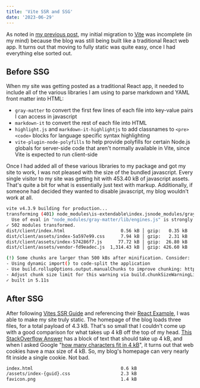 ```yaml
---
title: 'Vite SSR and SSG'
date: '2023-06-29'
---
```


As noted in [my previous post](/posts/2023/06/26/goodbye-next-hello-vite), my initial migration to [Vite](https://vitejs.dev/) was incomplete (in my mind) because the blog was still being built like a traditional React web app. It turns out that moving to fully static was quite easy, once I had everything else sorted out.

## Before SSG

When my site was getting posted as a traditional React app, it needed to include all of the various libraries I am using to parse markdown and YAML front matter into HTML:

* `gray-matter` to convert the first few lines of each file into key-value pairs I can access in javascript
* `markdown-it` to convert the rest of each file into HTML
* `highlight.js` and `markdown-it-highlightjs` to add classnames to `<pre> <code>` blocks for language specific syntax highlighting
* `vite-plugin-node-polyfills` to help provide polyfills for certain Node.js globals for server-side code that aren't normally available in Vite, since Vite is expected to run client-side

Once I had added all of these various libraries to my package and got my site to work, I was not pleased with the size of the bundled javascript. Every single visitor to my site was getting hit with 453.40 kB of javascript assets. That's quite a bit for what is essentially just text with markup. Additionally, if someone had decided they wanted to disable javascript, my blog wouldn't work at all.

```bash
vite v4.3.9 building for production...
transforming (401) node_modules\is-extendable\index.jsnode_modules/gray-matter/lib/engines.js (43:13)
  Use of eval in "node_modules/gray-matter/lib/engines.js" is strongly discouraged as it poses security risks and may cause issues with minification.
✓ 502 modules transformed.
dist/client/index.html                     0.56 kB │ gzip:   0.35 kB
dist/client/assets/index-5a597e99.css      7.94 kB │ gzip:   2.31 kB
dist/client/assets/index-574286f7.js      77.72 kB │ gzip:  26.80 kB
dist/client/assets/vendor-fd9eadec.js  1,314.43 kB │ gzip: 426.60 kB

(!) Some chunks are larger than 500 kBs after minification. Consider:
- Using dynamic import() to code-split the application
- Use build.rollupOptions.output.manualChunks to improve chunking: https://rollupjs.org/configuration-options/#output-manualchunks
- Adjust chunk size limit for this warning via build.chunkSizeWarningLimit.
✓ built in 5.11s
```

## After SSG

After following [Vites SSR Guide](https://vitejs.dev/guide/ssr.html) and referencing their [React Example](https://github.com/vitejs/vite-plugin-react/tree/main/playground/ssr-react), I was able to make my site truly static. The homepage of the blog loads three files, for a total payload of 4.3 kB. That's so small that I couldn't come up with a good comparison for what takes up 4 kB off the top of my head. [This StackOverflow Answer](https://stackoverflow.com/a/29298122) has a block of text that should take up 4 kB, and when I asked Google "[how many characters fit in 4 kB](https://www.google.com/search?q=how+many+characters+fit+in+4+kB)", it turns out that web cookies have a max size of 4 kB. So, my blog's homepage can very nearly fit inside a single cookie. Not bad.

```bash
index.html                                 0.6 kB
/assets/index-{guid}.css                   2.3 kB
favicon.png                                1.4 kB
```
